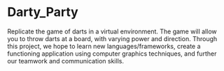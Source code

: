 # Darty_Party
Replicate the game of darts in a virtual environment. The game will allow you to throw darts at a board, with varying power and direction. Through this project, we hope to learn new languages/frameworks, create a functioning application using computer graphics techniques, and further our teamwork and communication skills.
